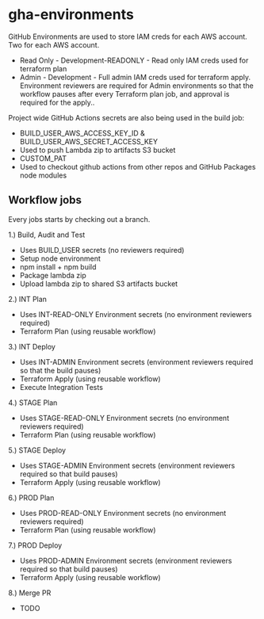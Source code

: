 # gha-environments

GitHub Environments are used to store IAM creds for each AWS account. Two for each AWS account.

* Read Only - Development-READONLY - Read only IAM creds used for terraform plan
* Admin - Development - Full admin IAM creds used for terraform apply. Environment reviewers are required for Admin environments so that the workflow pauses after every Terraform plan job, and approval is required for the apply..

Project wide GitHub Actions secrets are also being used in the build job:

* BUILD_USER_AWS_ACCESS_KEY_ID & BUILD_USER_AWS_SECRET_ACCESS_KEY
 * Used to push Lambda zip to artifacts S3 bucket
* CUSTOM_PAT 
 * Used to checkout github actions from other repos and GitHub Packages node modules

## Workflow jobs

Every jobs starts by checking out a branch.

1.) Build, Audit and Test 

 * Uses BUILD_USER secrets (no reviewers required)
 * Setup node environment
 * npm install + npm build
 * Package lambda zip
 * Upload lambda zip to shared S3 artifacts bucket 

2.) INT Plan

 * Uses INT-READ-ONLY Environment secrets (no environment reviewers required)
 * Terraform Plan (using reusable workflow)

3.) INT Deploy 

 * Uses INT-ADMIN Environment secrets (environment reviewers required so that the build pauses)
 * Terraform Apply (using reusable workflow)
 * Execute Integration Tests

4.) STAGE Plan

 * Uses STAGE-READ-ONLY Environment secrets (no environment reviewers required)
 * Terraform Plan (using reusable workflow)

5.) STAGE Deploy 

 * Uses STAGE-ADMIN Environment secrets (environment reviewers required so that build pauses)
 * Terraform Apply (using reusable workflow)

6.) PROD Plan

* Uses PROD-READ-ONLY Environment secrets (no environment reviewers required)
* Terraform Plan (using reusable workflow)

7.) PROD Deploy 

 * Uses PROD-ADMIN Environment secrets (environment reviewers required so that build pauses)
 * Terraform Apply (using reusable workflow)

8.) Merge PR

 * TODO

